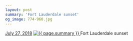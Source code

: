 ```yaml
---
layout: post
summary: 'Fort Lauderdale sunset'
og_image: 774-960.jpg
---
```


<p>
  <time>
    <a href="/774">July 27, 2018</a>
  </time>
  <a href="/774">
    <img src="{{ site.assets_url }}/774-480.jpg" srcset="{{ site.assets_url }}/774-240.jpg 240w, {{ site.assets_url }}/774-480.jpg 480w, {{ site.assets_url }}/774-720.jpg 720w, {{ site.assets_url }}/774-960.jpg 960w" sizes="(min-width: 700px) 50vw, calc(100vw - 2rem)" alt="{{ page.summary }}" />
  </a>
  <span>Fort Lauderdale sunset</span>
</p>
